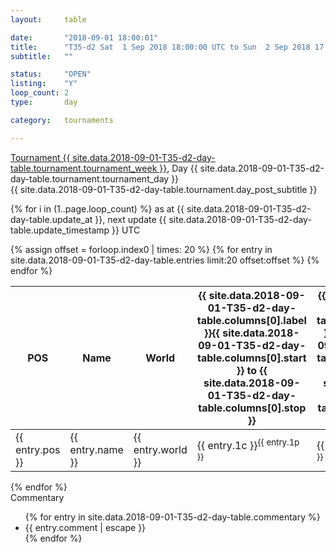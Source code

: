 ```yaml
---
layout: 	table

date: 		"2018-09-01 18:00:01"
title: 		"T35-d2 Sat  1 Sep 2018 18:00:00 UTC to Sun  2 Sep 2018 17:59:59 UTC"
subtitle: 	""

status:     "OPEN"
listing:    "Y"
loop_count: 2
type:       day

category: 	tournaments

---
```

<div class="table_header">
    <span class="table_title">
        <a href="{{ site.data.2018-09-01-T35-d2-day-table.tournament.week_results_table_url }}">
        Tournament {{ site.data.2018-09-01-T35-d2-day-table.tournament.tournament_week }}</a>, Day {{ site.data.2018-09-01-T35-d2-day-table.tournament.tournament_day }}
    </span><br>
    <span class="table_subtitle">
        {{ site.data.2018-09-01-T35-d2-day-table.tournament.day_post_subtitle }}
    </span>  
</div>

{% for i in (1..page.loop_count) %}
<span class="table_nextupdate">as at {{ site.data.2018-09-01-T35-d2-day-table.update_at }}, next update {{ site.data.2018-09-01-T35-d2-day-table.update_timestamp }} UTC</span> 
<table class="day_table">
  <colgroup>
    <col style="width:18px">
    <col style="width:55px">
    <col style="width:55px">
    <col style="width:12px">
    <col style="width:12px">
    <col style="width:12px">
    <col style="width:12px">
    <col style="width:12px">
    <col style="width:12px">
    <col style="width:12px">
    <col style="width:12px">
    <col style="width:12px">
    <col style="width:12px">
    <col style="width:12px">
    <col style="width:12px">
    <col style="width:12px">
    <col style="width:12px">
    <col style="width:12px">
    <col style="width:12px">
    <col style="width:12px">
    <col style="width:12px">
    <col style="width:12px">
    <col style="width:12px">
    <col style="width:12px">
    <col style="width:12px">
    <col style="width:12px">
    <col style="width:12px">
    <col style="width:18px">
  </colgroup>  
  <thead>
    <tr>
        <th>POS</th>
        <th class="AlignLeft">Name</th>
        <th class="AlignLeft">World</th>
        <th><a class="hideDisplay">{{ site.data.2018-09-01-T35-d2-day-table.columns[0].label }}<span class="showDisplayOnHover">{{ site.data.2018-09-01-T35-d2-day-table.columns[0].start }} to {{ site.data.2018-09-01-T35-d2-day-table.columns[0].stop }}</span></a></th>
        <th><a class="hideDisplay">{{ site.data.2018-09-01-T35-d2-day-table.columns[1].label }}<span class="showDisplayOnHover">{{ site.data.2018-09-01-T35-d2-day-table.columns[1].start }} to {{ site.data.2018-09-01-T35-d2-day-table.columns[1].stop }}</span></a></th>
        <th><a class="hideDisplay">{{ site.data.2018-09-01-T35-d2-day-table.columns[2].label }}<span class="showDisplayOnHover">{{ site.data.2018-09-01-T35-d2-day-table.columns[2].start }} to {{ site.data.2018-09-01-T35-d2-day-table.columns[2].stop }}</span></a></th>
        <th><a class="hideDisplay">{{ site.data.2018-09-01-T35-d2-day-table.columns[3].label }}<span class="showDisplayOnHover">{{ site.data.2018-09-01-T35-d2-day-table.columns[3].start }} to {{ site.data.2018-09-01-T35-d2-day-table.columns[3].stop }}</span></a></th>
        <th><a class="hideDisplay">{{ site.data.2018-09-01-T35-d2-day-table.columns[4].label }}<span class="showDisplayOnHover">{{ site.data.2018-09-01-T35-d2-day-table.columns[4].start }} to {{ site.data.2018-09-01-T35-d2-day-table.columns[4].stop }}</span></a></th>
        <th><a class="hideDisplay">{{ site.data.2018-09-01-T35-d2-day-table.columns[5].label }}<span class="showDisplayOnHover">{{ site.data.2018-09-01-T35-d2-day-table.columns[5].start }} to {{ site.data.2018-09-01-T35-d2-day-table.columns[5].stop }}</span></a></th>
        <th><a class="hideDisplay">{{ site.data.2018-09-01-T35-d2-day-table.columns[6].label }}<span class="showDisplayOnHover">{{ site.data.2018-09-01-T35-d2-day-table.columns[6].start }} to {{ site.data.2018-09-01-T35-d2-day-table.columns[6].stop }}</span></a></th>
        <th><a class="hideDisplay">{{ site.data.2018-09-01-T35-d2-day-table.columns[7].label }}<span class="showDisplayOnHover">{{ site.data.2018-09-01-T35-d2-day-table.columns[7].start }} to {{ site.data.2018-09-01-T35-d2-day-table.columns[7].stop }}</span></a></th>
        <th><a class="hideDisplay">{{ site.data.2018-09-01-T35-d2-day-table.columns[8].label }}<span class="showDisplayOnHover">{{ site.data.2018-09-01-T35-d2-day-table.columns[8].start }} to {{ site.data.2018-09-01-T35-d2-day-table.columns[8].stop }}</span></a></th>
        <th><a class="hideDisplay">{{ site.data.2018-09-01-T35-d2-day-table.columns[9].label }}<span class="showDisplayOnHover">{{ site.data.2018-09-01-T35-d2-day-table.columns[9].start }} to {{ site.data.2018-09-01-T35-d2-day-table.columns[9].stop }}</span></a></th>
        <th><a class="hideDisplay">{{ site.data.2018-09-01-T35-d2-day-table.columns[10].label }}<span class="showDisplayOnHover">{{ site.data.2018-09-01-T35-d2-day-table.columns[10].start }} to {{ site.data.2018-09-01-T35-d2-day-table.columns[10].stop }}</span></a></th>
        <th><a class="hideDisplay">{{ site.data.2018-09-01-T35-d2-day-table.columns[11].label }}<span class="showDisplayOnHover">{{ site.data.2018-09-01-T35-d2-day-table.columns[11].start }} to {{ site.data.2018-09-01-T35-d2-day-table.columns[11].stop }}</span></a></th>
        <th><a class="hideDisplay">{{ site.data.2018-09-01-T35-d2-day-table.columns[12].label }}<span class="showDisplayOnHover">{{ site.data.2018-09-01-T35-d2-day-table.columns[12].start }} to {{ site.data.2018-09-01-T35-d2-day-table.columns[12].stop }}</span></a></th>
        <th><a class="hideDisplay">{{ site.data.2018-09-01-T35-d2-day-table.columns[13].label }}<span class="showDisplayOnHover">{{ site.data.2018-09-01-T35-d2-day-table.columns[13].start }} to {{ site.data.2018-09-01-T35-d2-day-table.columns[13].stop }}</span></a></th>
        <th><a class="hideDisplay">{{ site.data.2018-09-01-T35-d2-day-table.columns[14].label }}<span class="showDisplayOnHover">{{ site.data.2018-09-01-T35-d2-day-table.columns[14].start }} to {{ site.data.2018-09-01-T35-d2-day-table.columns[14].stop }}</span></a></th>
        <th><a class="hideDisplay">{{ site.data.2018-09-01-T35-d2-day-table.columns[15].label }}<span class="showDisplayOnHover">{{ site.data.2018-09-01-T35-d2-day-table.columns[15].start }} to {{ site.data.2018-09-01-T35-d2-day-table.columns[15].stop }}</span></a></th>
        <th><a class="hideDisplay">{{ site.data.2018-09-01-T35-d2-day-table.columns[16].label }}<span class="showDisplayOnHover">{{ site.data.2018-09-01-T35-d2-day-table.columns[16].start }} to {{ site.data.2018-09-01-T35-d2-day-table.columns[16].stop }}</span></a></th>
        <th><a class="hideDisplay">{{ site.data.2018-09-01-T35-d2-day-table.columns[17].label }}<span class="showDisplayOnHover">{{ site.data.2018-09-01-T35-d2-day-table.columns[17].start }} to {{ site.data.2018-09-01-T35-d2-day-table.columns[17].stop }}</span></a></th>
        <th><a class="hideDisplay">{{ site.data.2018-09-01-T35-d2-day-table.columns[18].label }}<span class="showDisplayOnHover">{{ site.data.2018-09-01-T35-d2-day-table.columns[18].start }} to {{ site.data.2018-09-01-T35-d2-day-table.columns[18].stop }}</span></a></th>
        <th><a class="hideDisplay">{{ site.data.2018-09-01-T35-d2-day-table.columns[19].label }}<span class="showDisplayOnHover">{{ site.data.2018-09-01-T35-d2-day-table.columns[19].start }} to {{ site.data.2018-09-01-T35-d2-day-table.columns[19].stop }}</span></a></th>
        <th><a class="hideDisplay">{{ site.data.2018-09-01-T35-d2-day-table.columns[20].label }}<span class="showDisplayOnHover">{{ site.data.2018-09-01-T35-d2-day-table.columns[20].start }} to {{ site.data.2018-09-01-T35-d2-day-table.columns[20].stop }}</span></a></th>
        <th><a class="hideDisplay">{{ site.data.2018-09-01-T35-d2-day-table.columns[21].label }}<span class="showDisplayOnHover">{{ site.data.2018-09-01-T35-d2-day-table.columns[21].start }} to {{ site.data.2018-09-01-T35-d2-day-table.columns[21].stop }}</span></a></th>
        <th><a class="hideDisplay">{{ site.data.2018-09-01-T35-d2-day-table.columns[22].label }}<span class="showDisplayOnHover">{{ site.data.2018-09-01-T35-d2-day-table.columns[22].start }} to {{ site.data.2018-09-01-T35-d2-day-table.columns[22].stop }}</span></a></th>
        <th><a class="hideDisplay">{{ site.data.2018-09-01-T35-d2-day-table.columns[23].label }}<span class="showDisplayOnHover">{{ site.data.2018-09-01-T35-d2-day-table.columns[23].start }} to {{ site.data.2018-09-01-T35-d2-day-table.columns[23].stop }}</span></a></th>
        <th>Total</th>
    </tr>
  </thead>
  {% assign offset = forloop.index0 | times: 20 %}
<tbody>
{% for entry in site.data.2018-09-01-T35-d2-day-table.entries limit:20 offset:offset %}
  <tr>
    <td class="pl{{ entry.pos }}">{{ entry.pos }}</td>
    <td class="AlignLeft">{{ entry.name }}</td>
    <td class="AlignLeft">{{ entry.world }}</td>
    <td class="pl{{ entry.1p }}">{{ entry.1c }}<sup>{{ entry.1p }}</sup></td>
    <td class="pl{{ entry.2p }}">{{ entry.2c }}<sup>{{ entry.2p }}</sup></td>
    <td class="pl{{ entry.3p }}">{{ entry.3c }}<sup>{{ entry.3p }}</sup></td>
    <td class="pl{{ entry.4p }}">{{ entry.4c }}<sup>{{ entry.4p }}</sup></td>
    <td class="pl{{ entry.5p }}">{{ entry.5c }}<sup>{{ entry.5p }}</sup></td>
    <td class="pl{{ entry.6p }}">{{ entry.6c }}<sup>{{ entry.6p }}</sup></td>
    <td class="pl{{ entry.7p }}">{{ entry.7c }}<sup>{{ entry.7p }}</sup></td>
    <td class="pl{{ entry.8p }}">{{ entry.8c }}<sup>{{ entry.8p }}</sup></td>
    <td class="pl{{ entry.9p }}">{{ entry.9c }}<sup>{{ entry.9p }}</sup></td>
    <td class="pl{{ entry.10p }}">{{ entry.10c }}<sup>{{ entry.10p }}</sup></td>
    <td class="pl{{ entry.11p }}">{{ entry.11c }}<sup>{{ entry.11p }}</sup></td>
    <td class="pl{{ entry.12p }}">{{ entry.12c }}<sup>{{ entry.12p }}</sup></td>
    <td class="pl{{ entry.13p }}">{{ entry.13c }}<sup>{{ entry.13p }}</sup></td>
    <td class="pl{{ entry.14p }}">{{ entry.14c }}<sup>{{ entry.14p }}</sup></td>
    <td class="pl{{ entry.15p }}">{{ entry.15c }}<sup>{{ entry.15p }}</sup></td>
    <td class="pl{{ entry.16p }}">{{ entry.16c }}<sup>{{ entry.16p }}</sup></td>
    <td class="pl{{ entry.17p }}">{{ entry.17c }}<sup>{{ entry.17p }}</sup></td>
    <td class="pl{{ entry.18p }}">{{ entry.18c }}<sup>{{ entry.18p }}</sup></td>
    <td class="pl{{ entry.19p }}">{{ entry.19c }}<sup>{{ entry.19p }}</sup></td>
    <td class="pl{{ entry.20p }}">{{ entry.20c }}<sup>{{ entry.20p }}</sup></td>
    <td class="pl{{ entry.21p }}">{{ entry.21c }}<sup>{{ entry.21p }}</sup></td>
    <td class="pl{{ entry.22p }}">{{ entry.22c }}<sup>{{ entry.22p }}</sup></td>
    <td class="pl{{ entry.23p }}">{{ entry.23c }}<sup>{{ entry.23p }}</sup></td>
    <td class="pl{{ entry.24p }}">{{ entry.24c }}<sup>{{ entry.24p }}</sup></td>
    <td>{{ entry.total }}</td>
  </tr>
{% endfor %}  
</tbody>
</table>
<div class="leaderboard"></div>
{% endfor %}

<div class="commentary">
  <span class="commentary_title">Commentary</span>
  <ul>
    {% for entry in site.data.2018-09-01-T35-d2-day-table.commentary %}
    <li class="commentary_list">{{ entry.comment | escape }}</li>
    {% endfor %}
  </ul>
</div>



